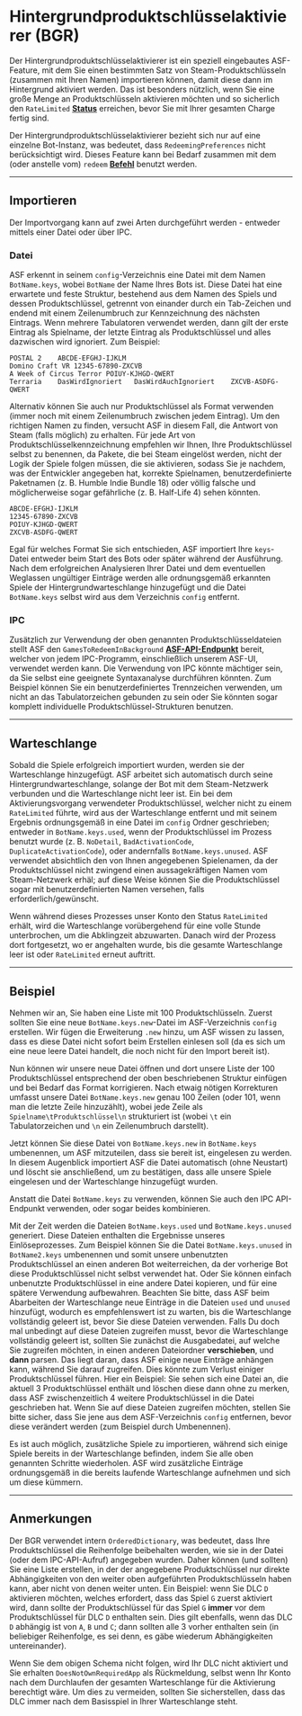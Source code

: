 # Hintergrundproduktschlüsselaktivierer (BGR)

Der Hintergrundproduktschlüsselaktivierer ist ein speziell eingebautes ASF-Feature, mit dem Sie einen bestimmten Satz von Steam-Produktschlüsseln (zusammen mit Ihren Namen) importieren können, damit diese dann im Hintergrund aktiviert werden. Das ist besonders nützlich, wenn Sie eine große Menge an Produktschlüsseln aktivieren möchten und so sicherlich den `RateLimited` **[Status](https://github.com/JustArchiNET/ArchiSteamFarm/wiki/FAQ-de-DE#was-bedeutet-status-beim-einlösen-eines-produktschlüssels?)** erreichen, bevor Sie mit Ihrer gesamten Charge fertig sind.

Der Hintergrundproduktschlüsselaktivierer bezieht sich nur auf eine einzelne Bot-Instanz, was bedeutet, dass `RedeemingPreferences` nicht berücksichtigt wird. Dieses Feature kann bei Bedarf zusammen mit dem (oder anstelle vom) `redeem` **[Befehl](https://github.com/JustArchi/ArchiSteamFarm/wiki/Commands-de-DE)** benutzt werden.

---

## Importieren

Der Importvorgang kann auf zwei Arten durchgeführt werden - entweder mittels einer Datei oder über IPC.

### Datei

ASF erkennt in seinem `config`-Verzeichnis eine Datei mit dem Namen `BotName.keys`, wobei `BotName` der Name Ihres Bots ist. Diese Datei hat eine erwartete und feste Struktur, bestehend aus dem Namen des Spiels und dessen Produktschlüssel, getrennt von einander durch ein Tab-Zeichen und endend mit einem Zeilenumbruch zur Kennzeichnung des nächsten Eintrags. Wenn mehrere Tabulatoren verwendet werden, dann gilt der erste Eintrag als Spielname, der letzte Eintrag als Produktschlüssel und alles dazwischen wird ignoriert. Zum Beispiel:

```text
POSTAL 2    ABCDE-EFGHJ-IJKLM
Domino Craft VR 12345-67890-ZXCVB
A Week of Circus Terror POIUY-KJHGD-QWERT
Terraria    DasWirdIgnoriert   DasWirdAuchIgnoriert    ZXCVB-ASDFG-QWERT
```

Alternativ können Sie auch nur Produktschlüssel als Format verwenden (immer noch mit einem Zeilenumbruch zwischen jedem Eintrag). Um den richtigen Namen zu finden, versucht ASF in diesem Fall, die Antwort von Steam (falls möglich) zu erhalten. Für jede Art von Produktschlüsselkennzeichnung empfehlen wir Ihnen, Ihre Produktschlüssel selbst zu benennen, da Pakete, die bei Steam eingelöst werden, nicht der Logik der Spiele folgen müssen, die sie aktivieren, sodass Sie je nachdem, was der Entwickler angegeben hat, korrekte Spielnamen, benutzerdefinierte Paketnamen (z. B. Humble Indie Bundle 18) oder völlig falsche und möglicherweise sogar gefährliche (z. B. Half-Life 4) sehen könnten.

```text
ABCDE-EFGHJ-IJKLM
12345-67890-ZXCVB
POIUY-KJHGD-QWERT
ZXCVB-ASDFG-QWERT
```

Egal für welches Format Sie sich entschieden, ASF importiert Ihre `keys`-Datei entweder beim Start des Bots oder später während der Ausführung. Nach dem erfolgreichen Analysieren Ihrer Datei und dem eventuellen Weglassen ungültiger Einträge werden alle ordnungsgemäß erkannten Spiele der Hintergrundwarteschlange hinzugefügt und die Datei `BotName.keys` selbst wird aus dem Verzeichnis `config` entfernt.

### IPC

Zusätzlich zur Verwendung der oben genannten Produktschlüsseldateien stellt ASF den `GamesToRedeemInBackground` **[ASF-API-Endpunkt](https://github.com/JustArchiNET/ArchiSteamFarm/wiki/IPC-de-DE#asf-api)** bereit, welcher von jedem IPC-Programm, einschließlich unserem ASF-UI, verwendet werden kann. Die Verwendung von IPC könnte mächtiger sein, da Sie selbst eine geeignete Syntaxanalyse durchführen könnten. Zum Beispiel können Sie ein benutzerdefiniertes Trennzeichen verwenden, um nicht an das Tabulatorzeichen gebunden zu sein oder Sie könnten sogar komplett individuelle Produktschlüssel-Strukturen benutzen.

---

## Warteschlange

Sobald die Spiele erfolgreich importiert wurden, werden sie der Warteschlange hinzugefügt. ASF arbeitet sich automatisch durch seine Hintergrundwarteschlange, solange der Bot mit dem Steam-Netzwerk verbunden und die Warteschlange nicht leer ist. Ein bei dem Aktivierungsvorgang verwendeter Produktschlüssel, welcher nicht zu einem `RateLimited` führte, wird aus der Warteschlange entfernt und mit seinem Ergebnis ordnungsgemäß in eine Datei im `config` Ordner geschrieben; entweder in `BotName.keys.used`, wenn der Produktschlüssel im Prozess benutzt wurde (z. B. `NoDetail`, `BadActivationCode`, `DuplicateActivationCode`), oder andernfalls `BotName.keys.unused`. ASF verwendet absichtlich den von Ihnen angegebenen Spielenamen, da der Produktschlüssel nicht zwingend einen aussagekräftigen Namen vom Steam-Netzwerk erhäl; auf diese Weise können Sie die Produktschlüssel sogar mit benutzerdefinierten Namen versehen, falls erforderlich/gewünscht.

Wenn während dieses Prozesses unser Konto den Status `RateLimited` erhält, wird die Warteschlange vorübergehend für eine volle Stunde unterbrochen, um die Abklingzeit abzuwarten. Danach wird der Prozess dort fortgesetzt, wo er angehalten wurde, bis die gesamte Warteschlange leer ist oder `RateLimited` erneut auftritt.

---

## Beispiel

Nehmen wir an, Sie haben eine Liste mit 100 Produktschlüsseln. Zuerst sollten Sie eine neue `BotName.keys.new`-Datei im ASF-Verzeichnis `config` erstellen. Wir fügen die Erweiterung `.new` hinzu, um ASF wissen zu lassen, dass es diese Datei nicht sofort beim Erstellen einlesen soll (da es sich um eine neue leere Datei handelt, die noch nicht für den Import bereit ist).

Nun können wir unsere neue Datei öffnen und dort unsere Liste der 100 Produktschlüssel entsprechend der oben beschriebenen Struktur einfügen und bei Bedarf das Format korrigieren. Nach etwaig nötigen Korrekturen umfasst unsere Datei `BotName.keys.new` genau 100 Zeilen (oder 101, wenn man die letzte Zeile hinzuzählt), wobei jede Zeile als `Spielname\tProduktschlüssel\n` strukturiert ist (wobei `\t` ein Tabulatorzeichen und `\n` ein Zeilenumbruch darstellt).

Jetzt können Sie diese Datei von `BotName.keys.new` in `BotName.keys` umbenennen, um ASF mitzuteilen, dass sie bereit ist, eingelesen zu werden. In diesem Augenblick importiert ASF die Datei automatisch (ohne Neustart) und löscht sie anschließend, um zu bestätigen, dass alle unsere Spiele eingelesen und der Warteschlange hinzugefügt wurden.

Anstatt die Datei `BotName.keys` zu verwenden, können Sie auch den IPC API-Endpunkt verwenden, oder sogar beides kombinieren.

Mit der Zeit werden die Dateien `BotName.keys.used` und `BotName.keys.unused` generiert. Diese Dateien enthalten die Ergebnisse unseres Einlöseprozesses. Zum Beispiel können Sie die Datei `BotName.keys.unused` in `BotName2.keys` umbenennen und somit unsere unbenutzten Produktschlüssel an einen anderen Bot weiterreichen, da der vorherige Bot diese Produktschlüssel nicht selbst verwendet hat. Oder Sie können einfach unbenutzte Produktschlüssel in eine andere Datei kopieren, und für eine spätere Verwendung aufbewahren. Beachten Sie bitte, dass ASF beim Abarbeiten der Warteschlange neue Einträge in die Dateien `used` und `unused` hinzufügt, wodurch es empfehlenswert ist zu warten, bis die Warteschlange vollständig geleert ist, bevor Sie diese Dateien verwenden. Falls Du doch mal unbedingt auf diese Dateien zugreifen musst, bevor die Warteschlange vollständig geleert ist, sollten Sie zunächst die Ausgabedatei, auf welche Sie zugreifen möchten, in einen anderen Dateiordner **verschieben**, und **dann** parsen. Das liegt daran, dass ASF einige neue Einträge anhängen kann, während Sie darauf zugreifen. Dies könnte zum Verlust einiger Produktschlüssel führen. Hier ein Beispiel: Sie sehen sich eine Datei an, die aktuell 3 Produktschlüssel enthält und löschen diese dann ohne zu merken, dass ASF zwischenzeitlich 4 weitere Produktschlüssel in die Datei geschrieben hat. Wenn Sie auf diese Dateien zugreifen möchten, stellen Sie bitte sicher, dass Sie jene aus dem ASF-Verzeichnis `config` entfernen, bevor diese verändert werden (zum Beispiel durch Umbenennen).

Es ist auch möglich, zusätzliche Spiele zu importieren, während sich einige Spiele bereits in der Warteschlange befinden, indem Sie alle oben genannten Schritte wiederholen. ASF wird zusätzliche Einträge ordnungsgemäß in die bereits laufende Warteschlange aufnehmen und sich um diese kümmern.

---

## Anmerkungen

Der BGR verwendet intern `OrderedDictionary`, was bedeutet, dass Ihre Produktschlüssel die Reihenfolge beibehalten werden, wie sie in der Datei (oder dem IPC-API-Aufruf) angegeben wurden. Daher können (und sollten) Sie eine Liste erstellen, in der der angegebene Produktschlüssel nur direkte Abhängigkeiten von den weiter oben aufgeführten Produktschlüsseln haben kann, aber nicht von denen weiter unten. Ein Beispiel: wenn Sie DLC `D` aktivieren möchten, welches erfordert, dass das Spiel `G` zuerst aktiviert wird, dann sollte der Produktschlüssel für das Spiel `G` **immer** vor dem Produktschlüssel für DLC `D` enthalten sein. Dies gilt ebenfalls, wenn das DLC `D` abhängig ist von `A`, `B` und `C`; dann sollten alle 3 vorher enthalten sein (in beliebiger Reihenfolge, es sei denn, es gäbe wiederum Abhängigkeiten untereinander).

Wenn Sie dem obigen Schema nicht folgen, wird Ihr DLC nicht aktiviert und Sie erhalten `DoesNotOwnRequiredApp` als Rückmeldung, selbst wenn Ihr Konto nach dem Durchlaufen der gesamten Warteschlange für die Aktivierung berechtigt wäre. Um dies zu vermeiden, sollten Sie sicherstellen, dass das DLC immer nach dem Basisspiel in Ihrer Warteschlange steht.